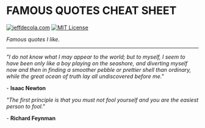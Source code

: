 # FAMOUS QUOTES CHEAT SHEET

[![jeffdecola.com](https://img.shields.io/badge/website-jeffdecola.com-blue)](https://jeffdecola.com)
[![MIT License](https://img.shields.io/:license-mit-blue.svg)](https://jeffdecola.mit-license.org)

_Famous quotes I like._

---
_"I do not know what I may appear to the world; but to myself, I seem to have been
only like a boy playing on the seashore, and diverting myself now and then in
finding a smoother pebble or prettier shell than ordinary, while the great ocean
of truth lay all undiscovered before me."_

\- **Isaac Newton**

_"The first principle is that you must not fool yourself and you are the easiest
person to fool."_

\- **Richard Feynman**
